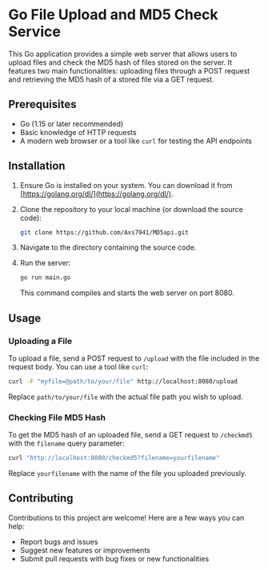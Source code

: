 
# Go File Upload and MD5 Check Service

This Go application provides a simple web server that allows users to upload files and check the MD5 hash of files stored on the server. It features two main functionalities: uploading files through a POST request and retrieving the MD5 hash of a stored file via a GET request.

## Prerequisites

- Go (1.15 or later recommended)
- Basic knowledge of HTTP requests
- A modern web browser or a tool like `curl` for testing the API endpoints

## Installation

1. Ensure Go is installed on your system. You can download it from [https://golang.org/dl/](https://golang.org/dl/).

2. Clone the repository to your local machine (or download the source code):

   ```bash
   git clone https://github.com/Axs7941/MD5api.git
   ```

3. Navigate to the directory containing the source code.

4. Run the server:

   ```bash
   go run main.go
   ```

   This command compiles and starts the web server on port 8080.

## Usage

### Uploading a File

To upload a file, send a POST request to `/upload` with the file included in the request body. You can use a tool like `curl`:

```bash
curl -F "myfile=@path/to/your/file" http://localhost:8080/upload
```

Replace `path/to/your/file` with the actual file path you wish to upload.

### Checking File MD5 Hash

To get the MD5 hash of an uploaded file, send a GET request to `/checkmd5` with the `filename` query parameter:

```bash
curl "http://localhost:8080/checkmd5?filename=yourfilename"
```

Replace `yourfilename` with the name of the file you uploaded previously.

## Contributing

Contributions to this project are welcome! Here are a few ways you can help:

- Report bugs and issues
- Suggest new features or improvements
- Submit pull requests with bug fixes or new functionalities

